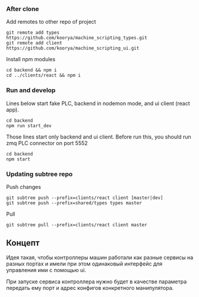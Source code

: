 
### After clone
Add remotes to other repo of project

	git remote add types https://github.com/koorya/machine_scripting_types.git
	git remote add client  https://github.com/koorya/machine_scripting_ui.git

Install npm modules 

	cd backend && npm i
	cd ../clients/react && npm i

### Run and develop

Lines below start fake PLC, backend in nodemon mode, and ui client (react app).

	cd backend
	npm run start_dev

Those lines start only backend and ui client. Before run this, you should run zmq PLC connector on port 5552

	cd backend
	npm start

### Updating subtree repo
Push changes

	git subtree push --prefix=clients/react client [master|dev]
	git subtree push --prefix=shared/types types master


Pull

	git subtree pull --prefix=clients/react client master



## Концепт

Идея такая, чтобы контроллеры машин работали как разные сервисы на разных портах и имели при этом одинаковый интерфейс для управления ими с помощью ui.

При запуске сервиса контроллера нужно будет в качестве параметра передать ему порт и адрес конфигов конкретного манипулятора.